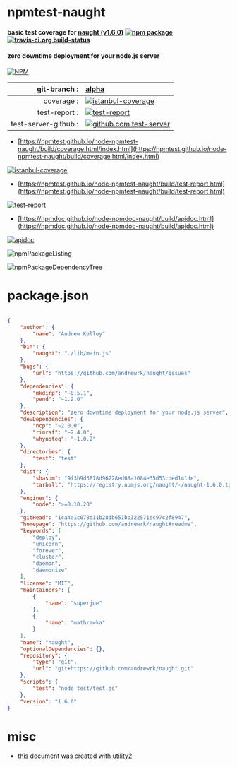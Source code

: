 # npmtest-naught

#### basic test coverage for  [naught (v1.6.0)](https://github.com/andrewrk/naught#readme)  [![npm package](https://img.shields.io/npm/v/npmtest-naught.svg?style=flat-square)](https://www.npmjs.org/package/npmtest-naught) [![travis-ci.org build-status](https://api.travis-ci.org/npmtest/node-npmtest-naught.svg)](https://travis-ci.org/npmtest/node-npmtest-naught)

#### zero downtime deployment for your node.js server

[![NPM](https://nodei.co/npm/naught.png?downloads=true&downloadRank=true&stars=true)](https://www.npmjs.com/package/naught)

| git-branch : | [alpha](https://github.com/npmtest/node-npmtest-naught/tree/alpha)|
|--:|:--|
| coverage : | [![istanbul-coverage](https://npmtest.github.io/node-npmtest-naught/build/coverage.badge.svg)](https://npmtest.github.io/node-npmtest-naught/build/coverage.html/index.html)|
| test-report : | [![test-report](https://npmtest.github.io/node-npmtest-naught/build/test-report.badge.svg)](https://npmtest.github.io/node-npmtest-naught/build/test-report.html)|
| test-server-github : | [![github.com test-server](https://npmtest.github.io/node-npmtest-naught/GitHub-Mark-32px.png)](https://npmtest.github.io/node-npmtest-naught/build/app/index.html) | | build-artifacts : | [![build-artifacts](https://npmtest.github.io/node-npmtest-naught/glyphicons_144_folder_open.png)](https://github.com/npmtest/node-npmtest-naught/tree/gh-pages/build)|

- [https://npmtest.github.io/node-npmtest-naught/build/coverage.html/index.html](https://npmtest.github.io/node-npmtest-naught/build/coverage.html/index.html)

[![istanbul-coverage](https://npmtest.github.io/node-npmtest-naught/build/screenCapture.buildCi.browser.%252Ftmp%252Fbuild%252Fcoverage.lib.html.png)](https://npmtest.github.io/node-npmtest-naught/build/coverage.html/index.html)

- [https://npmtest.github.io/node-npmtest-naught/build/test-report.html](https://npmtest.github.io/node-npmtest-naught/build/test-report.html)

[![test-report](https://npmtest.github.io/node-npmtest-naught/build/screenCapture.buildCi.browser.%252Ftmp%252Fbuild%252Ftest-report.html.png)](https://npmtest.github.io/node-npmtest-naught/build/test-report.html)

- [https://npmdoc.github.io/node-npmdoc-naught/build/apidoc.html](https://npmdoc.github.io/node-npmdoc-naught/build/apidoc.html)

[![apidoc](https://npmdoc.github.io/node-npmdoc-naught/build/screenCapture.buildCi.browser.%252Ftmp%252Fbuild%252Fapidoc.html.png)](https://npmdoc.github.io/node-npmdoc-naught/build/apidoc.html)

![npmPackageListing](https://npmtest.github.io/node-npmtest-naught/build/screenCapture.npmPackageListing.svg)

![npmPackageDependencyTree](https://npmtest.github.io/node-npmtest-naught/build/screenCapture.npmPackageDependencyTree.svg)



# package.json

```json

{
    "author": {
        "name": "Andrew Kelley"
    },
    "bin": {
        "naught": "./lib/main.js"
    },
    "bugs": {
        "url": "https://github.com/andrewrk/naught/issues"
    },
    "dependencies": {
        "mkdirp": "~0.5.1",
        "pend": "~1.2.0"
    },
    "description": "zero downtime deployment for your node.js server",
    "devDependencies": {
        "ncp": "~2.0.0",
        "rimraf": "~2.4.0",
        "whynoteq": "~1.0.2"
    },
    "directories": {
        "test": "test"
    },
    "dist": {
        "shasum": "9f3b9d3878d96228ed68a1684e35d53cded141de",
        "tarball": "https://registry.npmjs.org/naught/-/naught-1.6.0.tgz"
    },
    "engines": {
        "node": ">=0.10.20"
    },
    "gitHead": "1ca4a1c078d11b28db651bb322571ec97c2f8947",
    "homepage": "https://github.com/andrewrk/naught#readme",
    "keywords": [
        "deploy",
        "unicorn",
        "forever",
        "cluster",
        "daemon",
        "daemonize"
    ],
    "license": "MIT",
    "maintainers": [
        {
            "name": "superjoe"
        },
        {
            "name": "mathrawka"
        }
    ],
    "name": "naught",
    "optionalDependencies": {},
    "repository": {
        "type": "git",
        "url": "git+https://github.com/andrewrk/naught.git"
    },
    "scripts": {
        "test": "node test/test.js"
    },
    "version": "1.6.0"
}
```



# misc
- this document was created with [utility2](https://github.com/kaizhu256/node-utility2)
